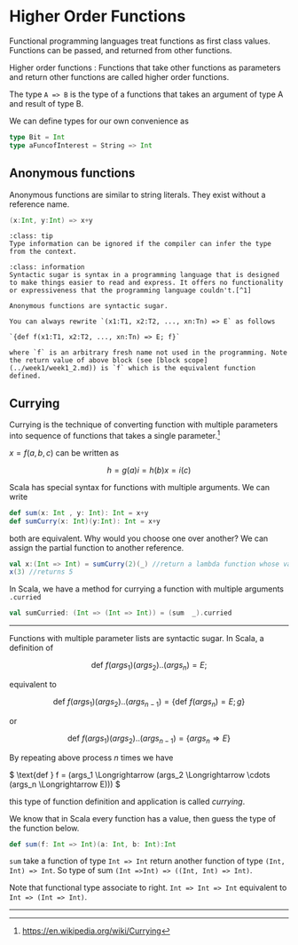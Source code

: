 # Higher Order Functions

Functional programming languages treat functions as first class values. Functions can be passed, and returned from other functions.

Higher order functions
: Functions that take other functions as parameters and return other functions are called higher order functions.

The type `A => B` is the type of a functions that takes an argument of type A and result of type B.

 We can define types for our own convenience as

 ```scala
type Bit = Int
type aFuncofInterest = String => Int
 ```
## Anonymous functions

Anonymous functions are similar to string literals. They exist without a reference name.


```scala
(x:Int, y:Int) => x+y

```

```{admonition}
:class: tip
Type information can be ignored if the compiler can infer the type from the context.
```

```{admonition} Syntactic Sugar
:class: information
Syntactic sugar is syntax in a programming language that is designed to make things easier to read and express. It offers no functionality or expressiveness that the programming language couldn't.[^1]

Anonymous functions are syntactic sugar.

You can always rewrite `(x1:T1, x2:T2, ..., xn:Tn) => E` as follows

`{def f(x1:T1, x2:T2, ..., xn:Tn) => E; f}`

where `f` is an arbitrary fresh name not used in the programming. Note the return value of above block (see [block scope](../week1/week1_2.md)) is `f` which is the equivalent function defined.

```

## Currying

Currying is the technique of converting function with multiple parameters into sequence of functions that takes a single parameter.[^2]

$x = f(a,b,c)$ can be written as

$$
h = g(a)
i = h(b)
x = i(c)
$$

Scala has special syntax for functions with multiple arguments. We can write

```scala
def sum(x: Int , y: Int): Int = x+y
def sumCurry(x: Int)(y:Int): Int = x+y
```

both are equivalent. Why would you choose one over another? We can assign the partial function to another reference.

```scala
val x:(Int => Int) = sumCurry(2)(_) //return a lambda function whose value is 2 + y
x(3) //returns 5
```

In Scala, we have a method for currying a function with multiple arguments `.curried`
```scala
val sumCurried: (Int => (Int => Int)) = (sum  _).curried
```
--------------------------------------------------------------------------------

Functions with multiple parameter lists are syntactic sugar. In Scala, a definition of

$$\text{def } f(args_1)(args_2)..(args_n) = E;$$

equivalent to

$$\text{def } f(args_1)(args_2)..(args_{n-1}) = \{ \text{def } f(args_n) = E; g \}$$

or

$$\text{def } f(args_1)(args_2)..(args_{n-1}) = \{ args_n \Longrightarrow E \}$$


By repeating above process $n$ times we have  

$ \text{def } f = (args_1 \Longrightarrow (args_2 \Longrightarrow \cdots (args_n \Longrightarrow E))) $


this type of function definition and application is called _currying_.

We know that in Scala every function has a value, then guess the type of the function below.

```scala
def sum(f: Int => Int)(a: Int, b: Int):Int

```
`sum` take a function of type `Int => Int` return another function  of type `(Int, Int) => Int`.
So type of sum `(Int =>Int) => ((Int, Int) => Int)`.

Note that functional type associate to right. `Int => Int => Int` equivalent to `Int => (Int => Int)`.

--------------------------------------------------------------------------------

[^1]: https://en.wikipedia.org/wiki/Syntactic_sugar
[^2]: https://en.wikipedia.org/wiki/Currying
